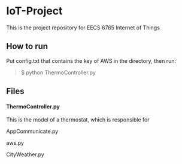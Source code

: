 # IoT-Project
  This is the project repository for EECS 6765 Internet of Things


## How to run
Put config.txt that contains the key of AWS in the directory, then run:
> $ python ThermoController.py





## Files
#### ThermoController.py
This is the model of a thermostat, which is responsible for 






AppCommunicate.py




aws.py




CityWeather.py




<MotionDetection class="py">

</MotionDetection>


<S3Upload class="py">

</S3Upload>


<smart class="py">
	
</smart>


<Temperature class="py">
</Temperature>
